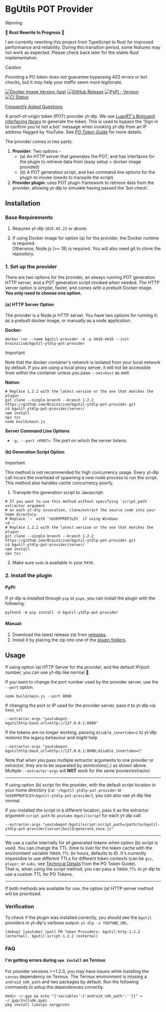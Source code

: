 # BgUtils POT Provider

> [!WARNING]
> **🚧 Rust Rewrite In Progress 🚧**
>
> I am currently rewriting this project from TypeScript to Rust for improved performance and reliability. During this transition period, some features may not work as expected. Please check back later for the stable Rust implementation.

> [!CAUTION]
> Providing a PO token does not guarantee bypassing 403 errors or bot checks, but it _may_ help your traffic seem more legitimate.

[![Docker Image Version (tag)](https://img.shields.io/docker/v/brainicism/bgutil-ytdlp-pot-provider/latest?style=for-the-badge&label=docker)](https://hub.docker.com/r/brainicism/bgutil-ytdlp-pot-provider)
[![GitHub Release](https://img.shields.io/github/v/release/Brainicism/bgutil-ytdlp-pot-provider?style=for-the-badge)](https://github.com/Brainicism/bgutil-ytdlp-pot-provider/releases)
[![PyPI - Version](https://img.shields.io/pypi/v/bgutil-ytdlp-pot-provider?style=for-the-badge)](https://pypi.org/project/bgutil-ytdlp-pot-provider/)
[![CI Status](https://img.shields.io/github/actions/workflow/status/Brainicism/bgutil-ytdlp-pot-provider/test.yml?branch=master&label=Tests&style=for-the-badge)](https://github.com/Brainicism/bgutil-ytdlp-pot-provider/actions/workflows/test.yml)

[Frequently Asked Questions](https://github.com/Brainicism/bgutil-ytdlp-pot-provider?tab=readme-ov-file#faq)

A proof-of-origin token (POT) provider yt-dlp. We use [LuanRT's Botguard interfacing library](https://github.com/LuanRT/BgUtils) to generate the token.
This is used to bypass the 'Sign in to confirm you're not a bot' message when invoking yt-dlp from an IP address flagged by YouTube. See _[PO Token Guide](https://github.com/yt-dlp/yt-dlp/wiki/PO-Token-Guide)_ for more details.

The provider comes in two parts:

1. **Provider**: Two options -
   - (a) An HTTP server that generates the POT, and has interfaces for the plugin to retrieve data from (easy setup + docker image provided)
   - (b) A POT generation script, and has command line options for the plugin to invoke (needs to transpile the script)
2. **Provider plugin**: uses POT plugin framework to retrieve data from the provider, allowing yt-dlp to simulate having passed the 'bot check'.

## Installation

### Base Requirements

1. Requires yt-dlp `2025.05.22` or above.

2. If using Docker image for option (a) for the provider, the Docker runtime is required.  
   Otherwise, Node.js (>= 18) is required. You will also need git to clone the repository.

### 1. Set up the provider

There are two options for the provider, an always running POT generation HTTP server, and a POT generation script invoked when needed. The HTTP server option is simpler, faster, and comes with a prebuilt Docker image. **You only need to choose one option.**

#### (a) HTTP Server Option

The provider is a Node.js HTTP server. You have two options for running it: as a prebuilt docker image, or manually as a node application.

**Docker:**

```shell
docker run --name bgutil-provider -d -p 4416:4416 --init brainicism/bgutil-ytdlp-pot-provider
```

> [!IMPORTANT]
> Note that the docker container's network is isolated from your local network by default. If you are using a local proxy server, it will not be accessible from within the container unless you pass `--net=host` as well.

**Native:**

```shell
# Replace 1.2.2 with the latest version or the one that matches the plugin
git clone --single-branch --branch 1.2.2 https://github.com/Brainicism/bgutil-ytdlp-pot-provider.git
cd bgutil-ytdlp-pot-provider/server/
npm install
npx tsc
node build/main.js
```

**Server Command Line Options**

- `-p, --port <PORT>`: The port on which the server listens.

#### (b) Generation Script Option

> [!IMPORTANT]
> This method is not recommended for high concurrency usage. Every yt-dlp call incurs the overhead of spawning a new node process to run the script. This method also handles cache concurrency poorly.

1. Transpile the generation script to Javascript:

```shell
# If you want to use this method without specifying `script_path` extractor argument
# on each yt-dlp invocation, clone/extract the source code into your home directory.
# Replace `~` with `%USERPROFILE%` if using Windows
cd ~
# Replace 1.2.2 with the latest version or the one that matches the plugin
git clone --single-branch --branch 1.2.2 https://github.com/Brainicism/bgutil-ytdlp-pot-provider.git
cd bgutil-ytdlp-pot-provider/server/
npm install
npx tsc
```

2. Make sure `node` is available in your `PATH`.

### 2. Install the plugin

#### PyPI:

If yt-dlp is installed through `pip` or `pipx`, you can install the plugin with the following:

```shell
python3 -m pip install -U bgutil-ytdlp-pot-provider
```

#### Manual:

1. Download the latest release zip from [releases](https://github.com/Brainicism/bgutil-ytdlp-pot-provider/releases).
2. Install it by placing the zip into one of the [plugin folders](https://github.com/yt-dlp/yt-dlp#installing-plugins).

## Usage

If using option (a) HTTP Server for the provider, and the default IP/port number, you can use yt-dlp like normal 🙂.

If you want to change the port number used by the provider server, use the `--port` option.

```shell
node build/main.js --port 8080
```

If changing the port or IP used for the provider server, pass it to yt-dlp via `base_url`

```shell
--extractor-args "youtubepot-bgutilhttp:base_url=http://127.0.0.1:8080"
```

If the tokens are no longer working, passing `disable_innertube=1` to yt-dlp restores the legacy behaviour and _might_ help

```shell
--extractor-args "youtubepot-bgutilhttp:base_url=http://127.0.0.1:8080;disable_innertube=1"
```

Note that when you pass multiple extractor arguments to one provider or extractor, they are to be separated by semicolons(`;`) as shown above. Multiple `--extractor-args` will **NOT** work for the same provier/extractor.

---

If using option (b) script for the provider, with the default script location in your home directory (i.e: `~/bgutil-ytdlp-pot-provider` or `%USERPROFILE%\bgutil-ytdlp-pot-provider`), you can also use yt-dlp like normal.

If you installed the script in a different location, pass it as the extractor argument `script_path` to `youtube-bgutilscript` for each yt-dlp call.

```shell
--extractor-args "youtubepot-bgutilscript:script_path=/path/to/bgutil-ytdlp-pot-provider/server/build/generate_once.js"
```

---

We use a cache internally for all generated tokens when option (b) script is used. You can change the TTL (time to live) for the token cache with the environment variable `TOKEN_TTL` (in hours, defaults to 6). It's currently impossible to use different TTLs for different token contexts (can be `gvs`, `player`, or `subs`, see [Technical Details](https://github.com/yt-dlp/yt-dlp/wiki/PO-Token-Guide#technical-details) from the PO Token Guide).  
That is, when using the script method, you can pass a `TOKEN_TTL` to yt-dlp to use a custom TTL for PO Tokens.

---

If both methods are available for use, the option (a) HTTP server method will be prioritized.

### Verification

To check if the plugin was installed correctly, you should see the `bgutil` providers in yt-dlp's verbose output: `yt-dlp -v YOUTUBE_URL`.

```
[debug] [youtube] [pot] PO Token Providers: bgutil:http-1.2.2 (external), bgutil:script-1.2.2 (external)
```

### FAQ

#### I'm getting errors during `npm install` on Termux

For provider versions >=1.2.0, you may have issues while installing the `canvas` dependency on Termux. The Termux environment is missing a `android_ndk_path` and two packages by default. Run the following commands to setup the dependencies correctly.

```shell
mkdir ~/.gyp && echo "{'variables':{'android_ndk_path':''}}" > ~/.gyp/include.gypi
pkg install libvips xorgproto
```
